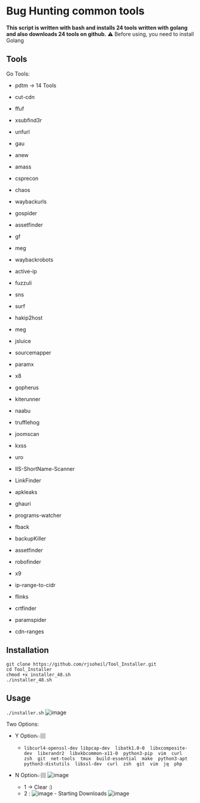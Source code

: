 # Bug Hunting common tools
**This script is written with bash and installs 24 tools written with golang and also downloads 24 tools on github.**
⚠️ Before using, you need to install Golang
## Tools

Go Tools:
- pdtm -> 14 Tools
- cut-cdn
- ffuf
- xsubfind3r
- unfurl
- gau
- anew
- amass
- csprecon
- chaos
- waybackurls
- gospider
- assetfinder
- gf
- meg
- waybackrobots
- active-ip
- fuzzuli
- sns
- surf
- hakip2host
- meg
- jsluice
- sourcemapper

- paramx
- x8
- gopherus
- kiterunner
- naabu
- trufflehog
- joomscan
- kxss
- uro
- IIS-ShortName-Scanner
- LinkFinder
- apkleaks
- ghauri
- programs-watcher
- fback
- backupKiller
- assetfinder
- robofinder
- x9
- ip-range-to-cidr
- flinks
- crtfinder
- paramspider
- cdn-ranges

## Installation

```
git clone https://github.com/rjsoheil/Tool_Installer.git
cd Tool_Installer
chmod +x installer_48.sh
./installer_48.sh
```

## Usage
```./installer.sh```
![image](https://github.com/rjsoheil/Tool_Installer/assets/86692314/9fee7abb-1622-4e3b-891d-5e6fed827d29)

Two Options:
- Y  Option👉🏽
	- ```libcurl4-openssl-dev libpcap-dev  libatk1.0-0  libxcomposite-dev  libxrandr2  libxkbcommon-x11-0  python3-pip  vim  curl  zsh  git  net-tools  tmux  build-essential  make  python3-apt  python3-distutils  libssl-dev  curl  zsh  git  vim  jq  php```

- N Option👉🏽
  ![image](https://github.com/rjsoheil/Tool_Installer/assets/86692314/673803b8-fdb2-49e5-a863-0805ec1f5658)
	 - 1 -> Clear :)
   - 2 :
       ![image](https://github.com/rjsoheil/Tool_Installer/assets/86692314/facc4cac-5dbc-43cd-a84f-cf70bd8f3db8)
	     - Starting Downloads
       ![image](https://github.com/rjsoheil/Tool_Installer/assets/86692314/d7e1acc2-aee8-4263-94d4-25f4ff5bbaaf)

